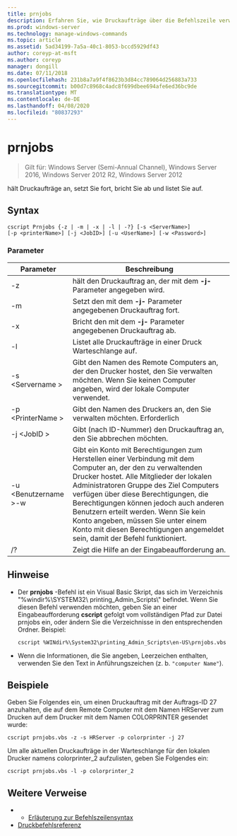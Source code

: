 ```yaml
---
title: prnjobs
description: Erfahren Sie, wie Druckaufträge über die Befehlszeile verwaltet werden.
ms.prod: windows-server
ms.technology: manage-windows-commands
ms.topic: article
ms.assetid: 5ad34199-7a5a-40c1-8053-bccd5929df43
author: coreyp-at-msft
ms.author: coreyp
manager: dongill
ms.date: 07/11/2018
ms.openlocfilehash: 231b8a7a9f4f8623b3d84cc789064d256883a733
ms.sourcegitcommit: b00d7c8968c4adc8f699dbee694afe6ed36bc9de
ms.translationtype: MT
ms.contentlocale: de-DE
ms.lasthandoff: 04/08/2020
ms.locfileid: "80837293"
---
```

# <a name="prnjobs"></a>prnjobs

>Gilt für: Windows Server (Semi-Annual Channel), Windows Server 2016, Windows Server 2012 R2, Windows Server 2012

hält Druckaufträge an, setzt Sie fort, bricht Sie ab und listet Sie auf.

## <a name="syntax"></a>Syntax
```
cscript Prnjobs {-z | -m | -x | -l | -?} [-s <ServerName>] 
[-p <printerName>] [-j <JobID>] [-u <UserName>] [-w <Password>]
```

### <a name="parameters"></a>Parameter

|          Parameter           |                                                                                                                                                                                        Beschreibung                                                                                                                                                                                        |
|------------------------------|-------------------------------------------------------------------------------------------------------------------------------------------------------------------------------------------------------------------------------------------------------------------------------------------------------------------------------------------------------------------------------------------|
|              -z              |                                                                                                                                                                 hält den Druckauftrag an, der mit dem **-j-** Parameter angegeben wird.                                                                                                                                                                 |
|              -m              |                                                                                                                                                                Setzt den mit dem **-j-** Parameter angegebenen Druckauftrag fort.                                                                                                                                                                 |
|              -x              |                                                                                                                                                                Bricht den mit dem **-j-** Parameter angegebenen Druckauftrag ab.                                                                                                                                                                 |
|              -l              |                                                                                                                                                                        Listet alle Druckaufträge in einer Druck Warteschlange auf.                                                                                                                                                                         |
|       -s \<Servername >       |                                                                                                                  Gibt den Namen des Remote Computers an, der den Drucker hostet, den Sie verwalten möchten. Wenn Sie keinen Computer angeben, wird der lokale Computer verwendet.                                                                                                                  |
|      -p \<PrinterName >       |                                                                                                                                                           Gibt den Namen des Druckers an, den Sie verwalten möchten. Erforderlich                                                                                                                                                            |
|         -j \<JobID >          |                                                                                                                                                                Gibt (nach ID-Nummer) den Druckauftrag an, den Sie abbrechen möchten.                                                                                                                                                                 |
| -u \<Benutzername >-w <Password> | Gibt ein Konto mit Berechtigungen zum Herstellen einer Verbindung mit dem Computer an, der den zu verwaltenden Drucker hostet. Alle Mitglieder der lokalen Administratoren Gruppe des Ziel Computers verfügen über diese Berechtigungen, die Berechtigungen können jedoch auch anderen Benutzern erteilt werden. Wenn Sie kein Konto angeben, müssen Sie unter einem Konto mit diesen Berechtigungen angemeldet sein, damit der Befehl funktioniert. |
|              /?              |                                                                                                                                                                           Zeigt die Hilfe an der Eingabeaufforderung an.                                                                                                                                                                            |

## <a name="remarks"></a>Hinweise
-   Der **prnjobs** -Befehl ist ein Visual Basic Skript, das sich im Verzeichnis "%windir%\SYSTEM32\ printing_Admin_Scripts\\<language>" befindet. Wenn Sie diesen Befehl verwenden möchten, geben Sie an einer Eingabeaufforderung **cscript** gefolgt vom vollständigen Pfad zur Datei prnjobs ein, oder ändern Sie die Verzeichnisse in den entsprechenden Ordner. Beispiel:
    ```
    cscript %WINdir%\System32\printing_Admin_Scripts\en-US\prnjobs.vbs
    ```
-   Wenn die Informationen, die Sie angeben, Leerzeichen enthalten, verwenden Sie den Text in Anführungszeichen (z. b. `"computer Name"`).

## <a name="examples"></a><a name="BKMK_examples"></a>Beispiele
Geben Sie Folgendes ein, um einen Druckauftrag mit der Auftrags-ID 27 anzuhalten, die auf dem Remote Computer mit dem Namen HRServer zum Drucken auf dem Drucker mit dem Namen COLORPRINTER gesendet wurde:
```
cscript prnjobs.vbs -z -s HRServer -p colorprinter -j 27
```
Um alle aktuellen Druckaufträge in der Warteschlange für den lokalen Drucker namens colorprinter_2 aufzulisten, geben Sie Folgendes ein:
```
cscript prnjobs.vbs -l -p colorprinter_2
```

## <a name="additional-references"></a>Weitere Verweise

-   - [Erläuterung zur Befehlszeilensyntax](command-line-syntax-key.md)
-   [Druckbefehlsreferenz](print-command-reference.md)
